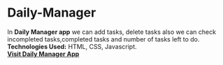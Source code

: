 # Daily-Manager
In <b>Daily Manager app</b> we can add tasks, delete tasks also we can check incompleted tasks,completed tasks and number of tasks left to do.<br>
**Technologies Used:** HTML, CSS, Javascript.<br>
[**Visit Daily Manager App**](https://dailymanger.netlify.app/)<br><br>
